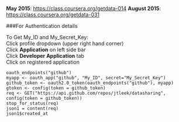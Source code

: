 **May 2015**: https://class.coursera.org/getdata-014
**August 2015**: https://class.coursera.org/getdata-031


###For Authentication details

To Get My_ID and My_Secret_Key:  
Click profile dropdown (upper right hand corner)  
Click **Application** on left side bar  
Click **Developer Application** tab  
Click on registered application  


```{R}
oauth_endpoints("github")
myapp <- oauth_app("github", "My_ID", secret="My_Secret_Key")
github_token <- oauth2.0_token(oauth_endpoints("github"), myapp)
gtoken <- config(token = github_token)
req <- GET("https://api.github.com/repos/jtleek/datasharing", config(token = github_token))
stop_for_status(req)
json1 = content(req)
json1$created_at
```
